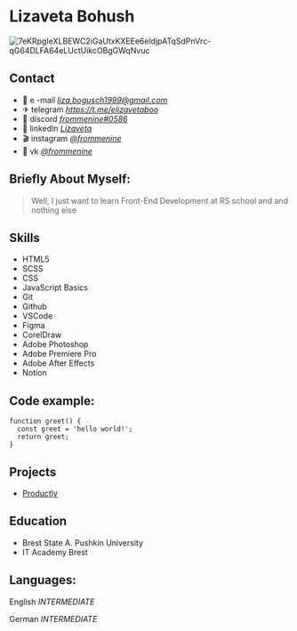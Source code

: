 # Lizaveta Bohush
![7eKRpgIeXLBEWC2iGaUtxKXEEe6eldjpATqSdPnVrc-qG64DLFA64eLUctUikcOBgGWqNvuc](https://user-images.githubusercontent.com/87004621/172003514-b7f0d3fd-3a15-4c97-8c17-f28e35949482.jpg)

## Contact
* 💌 e -mail *liza.bogusch1999@gmail.com*
* ✈ telegram *https://t.me/elizavetaboo*
* 🐙 discord *[frommenine#0586](https://discord.gg/8ff7yDpeyb)*
* 🔎 linkedIn *[Lizaveta](https://www.linkedin.com/in/lizaveta-bogusch-1588a3225/)*
* 🎬 instagram *[@frommenine](https://www.instagram.com/frommenine/)*
* 🗿 vk *[@frommenine](https://vk.com/frommenine)*


## Briefly About Myself:
> Well, I just want to learn Front-End Development at RS school and and nothing else

## Skills
* HTML5
* SCSS
* CSS
* JavaScript Basics
* Git
* Github
* VSCode
* Figma
* CorelDraw
* Adobe Photoshop
* Adobe Premiere Pro
* Adobe After Effects
* Notion

## Code example:
``` 
function greet() {
  const greet = 'hello world!';
  return greet;
} 
```

## Projects
- [Productly](https://frommenine.github.io/Productly/)


## Education
 - Brest State A. Pushkin University
 - IT Academy Brest

## Languages:
English *INTERMEDIATE*

German *INTERMEDIATE*
